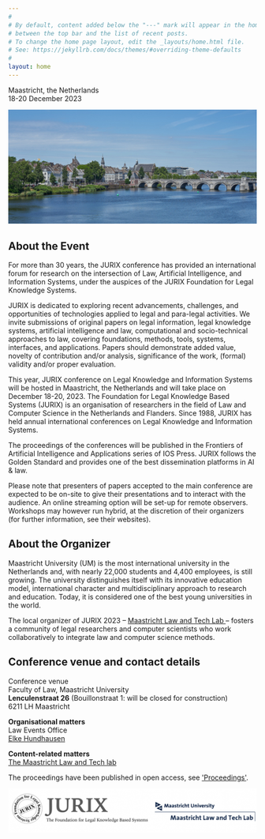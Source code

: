 ```yaml
---
#
# By default, content added below the "---" mark will appear in the home page
# between the top bar and the list of recent posts.
# To change the home page layout, edit the _layouts/home.html file.
# See: https://jekyllrb.com/docs/themes/#overriding-theme-defaults
#
layout: home
---
```


Maastricht, the Netherlands<br>
18-20 December 2023

![maastricht](assets/maastricht.jpg)

## About the Event

For more than 30 years, the JURIX conference has provided an international forum for research on the intersection of Law, Artificial Intelligence, and Information Systems, under the auspices of the JURIX Foundation for Legal Knowledge Systems.

JURIX is dedicated to exploring recent advancements, challenges, and opportunities of technologies applied to legal and para-legal activities. We invite submissions of original papers on legal information, legal knowledge systems, artificial intelligence and law, computational and socio-technical approaches to law, covering foundations, methods, tools, systems, interfaces, and applications. Papers should demonstrate added value, novelty of contribution and/or analysis, significance of the work, (formal) validity and/or proper evaluation.

This year, JURIX conference on Legal Knowledge and Information Systems will be hosted in Maastricht, the Netherlands and will take place on December 18-20, 2023. The Foundation for Legal Knowledge Based Systems (JURIX) is an organisation of researchers in the field of Law and Computer Science in the Netherlands and Flanders. Since 1988, JURIX has held annual international conferences on Legal Knowledge and Information Systems.

The proceedings of the conferences will be published in the Frontiers of Artificial Intelligence and Applications series of IOS Press. JURIX follows the Golden Standard and provides one of the best dissemination platforms in AI & law. 

Please note that presenters of papers accepted to the main conference are expected to be on-site to give their presentations and to interact with the audience. An online streaming option will be set-up for remote observers. Workshops may however run hybrid, at the discretion of their organizers (for further information, see their websites).

## About the Organizer

Maastricht University (UM) is the most international university in the Netherlands and, with nearly 22,000 students and 4,400 employees, is still growing. The university distinguishes itself with its innovative education model, international character and multidisciplinary approach to research and education. Today, it is considered one of the best young universities in the world. 

The local organizer of JURIX 2023 – [Maastricht Law and Tech Lab ](https://www.maastrichtuniversity.nl/about-um/faculties/law/research/law-and-tech-lab)– fosters a community of legal researchers and computer scientists who work collaboratively to integrate law and computer science methods.

## Conference venue and contact details
Conference venue<br>
Faculty of Law, Maastricht University<br>
**Lenculenstraat 26** (Bouillonstraat 1: will be closed for construction)<br>
6211 LH Maastricht

**Organisational matters**<br>
Law Events Office<br>
[Elke Hundhausen](mailto:elke.hundhausen@maastrichtuniversity.nl)

**Content-related matters**<br>
[The Maastricht Law and Tech lab](mailto:law-techlab@maastrichtuniversity.nl)

The proceedings have been published in open access, see ['Proceedings'](/proceedings).

![Banner JURIX](assets/banner.png)
